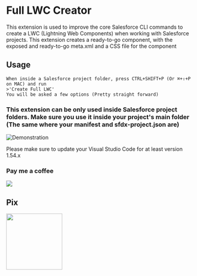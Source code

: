 # Full LWC Creator

This extension is used to improve the core Salesforce CLI commands to create a LWC (Lightning Web Components) when working with Salesforce projects. This extension creates a ready-to-go component, with the exposed and ready-to-go meta.xml and a CSS file for the component

## Usage

```
When inside a Salesforce project folder, press CTRL+SHIFT+P (Or ⌘+⇧+P on MAC) and run
>'Create Full LWC'
You will be asked a few options (Pretty straight forward)
```

### This extension can be only used inside Salesforce project folders. Make sure you use it inside your project's main folder (The same where your manifest and sfdx-project.json are)

![Demonstration](https://s4.gifyu.com/images/fullLwcCreator.gif)

Please make sure to update your Visual Studio Code for at least version 1.54.x

### Pay me a coffee
[<img src="https://www.paypalobjects.com/en_US/i/btn/btn_donate_SM.gif">](https://www.paypal.com/donate?business=L564U5GZ2B4M4&currency_code=BRL)

## Pix
<img src="https://i.imgur.com/DKXn8Ym.jpg" width="150" height="150">

